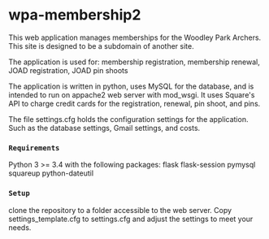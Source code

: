 # wpa-membership2

This web application manages memberships for the Woodley Park Archers. 
This site is designed to be a subdomain of another site.

The application is used for: membership registration, membership renewal, JOAD registration, JOAD pin shoots

The application is written in python, uses MySQL for the database, and is intended to run on appache2 web server 
with mod_wsgi. It uses Square's API to charge credit cards for the registration, renewal, pin shoot, and pins.

The file settings.cfg holds the configuration settings for the application. Such as the database settings, 
Gmail settings, and costs.

### `Requirements`

Python 3 >= 3.4 with the following packages: 
flask
flask-session
pymysql
squareup
python-dateutil

### `Setup`
clone the repository to a folder accessible to the web server. 
Copy settings_template.cfg to settings.cfg and adjust the settings to meet your needs.